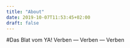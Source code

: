 ```yaml
---
title: "About"
date: 2019-10-07T11:53:45+02:00
draft: false
---
```


#Das Blat vom YA!
Verben — Verben — Verben